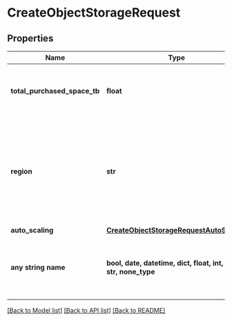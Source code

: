 # CreateObjectStorageRequest


## Properties
Name | Type | Description | Notes
------------ | ------------- | ------------- | -------------
**total_purchased_space_tb** | **float** | Amount of purchased / requested object storage in TB. | 
**region** | **str** | Region where the object storage should be located. Default is EU. Available regions: EU, US-central, SIN | defaults to "EU"
**auto_scaling** | [**CreateObjectStorageRequestAutoScaling**](CreateObjectStorageRequestAutoScaling.md) |  | [optional] 
**any string name** | **bool, date, datetime, dict, float, int, list, str, none_type** | any string name can be used but the value must be the correct type | [optional]

[[Back to Model list]](../README.md#documentation-for-models) [[Back to API list]](../README.md#documentation-for-api-endpoints) [[Back to README]](../README.md)


